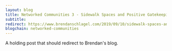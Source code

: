 ```yaml
---
layout: blog
title: Networked Communities 3 - Sidewalk Spaces and Positive Gatekeeping
subtitle:
redirect: https://www.brendanschlagel.com/2019/09/10/sidewalk-spaces-and-positive-gatekeeping/
blogchain: networked-communities
---
```


A holding post that should redirect to Brendan's blog.